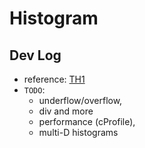 # Histogram

## Dev Log

- reference: [TH1](https://root.cern.ch/doc/master/classTH1.html)
- `TODO`:
  - underflow/overflow,
  - div and more
  - performance (cProfile),
  - multi-D histograms
